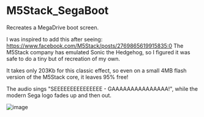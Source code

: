 # M5Stack_SegaBoot
Recreates a MegaDrive boot screen.

I was inspired to add this after seeing: https://www.facebook.com/M5Stack/posts/2769865619915835:0
The M5Stack company has emulated Sonic the Hedgehog, so I figured it was safe to do a tiny but of recreation of my own.

It takes only 203Kb for this classic effect, so even on a small 4MB flash version of the M5Stack core, it leaves 95% free!

The audio sings "SEEEEEEEEEEEEEEE - GAAAAAAAAAAAAAAA!", while the modern Sega logo fades up and then out.

![image](https://user-images.githubusercontent.com/1586332/126994927-d8b4fb86-3673-40d6-b617-c31d8efc8877.png)
